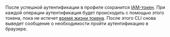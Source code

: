 
После успешной аутентификации в профиле сохранится [IAM-токен](../../iam/concepts/authorization/iam-token.md). При каждой операции аутентификация будет происходить с помощью этого токена, пока не истечет [время жизни токена](../../iam/concepts/authorization/iam-token.md). После этого CLI снова выведет сообщение о необходимости пройти аутентификацию в браузере.
